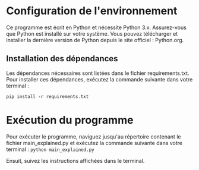 # Configuration de l'environnement
Ce programme est écrit en Python et nécessite Python 3.x. Assurez-vous que Python est installé sur votre système. Vous pouvez télécharger et installer la dernière version de Python depuis le site officiel : Python.org.

## Installation des dépendances
Les dépendances nécessaires sont listées dans le fichier requirements.txt. Pour installer ces dépendances, exécutez la commande suivante dans votre terminal :

```pip install -r requirements.txt```

# Exécution du programme
Pour exécuter le programme, naviguez jusqu'au répertoire contenant le fichier main_explained.py et exécutez la commande suivante dans votre terminal :
```python main_explained.py```

Ensuit, suivez les instructions affichées dans le terminal.
